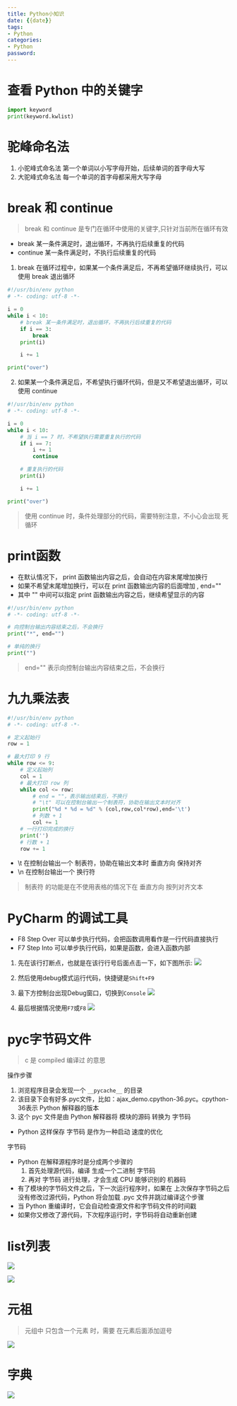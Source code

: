 ```yaml
---
title: Python小知识
date: {{date}}
tags:
- Python
categories:
- Python
password: 
---
```


# 查看 Python 中的关键字
```python
import keyword
print(keyword.kwlist)
```

# 驼峰命名法
1. 小驼峰式命名法
第一个单词以小写字母开始，后续单词的首字母大写
2. 大驼峰式命名法
每一个单词的首字母都采用大写字母

<escape><!-- more --></escape>

# break 和 continue
> break 和  continue 是专门在循环中使用的关键字,只针对当前所在循环有效

- break 某一条件满足时，退出循环，不再执行后续重复的代码
- continue 某一条件满足时，不执行后续重复的代码

1. break
在循环过程中，如果某一个条件满足后，不再希望循环继续执行，可以使用  break 退出循环
```python
#!/usr/bin/env python
# -*- coding: utf-8 -*-

i = 0
while i < 10:
    # break 某一条件满足时，退出循环，不再执行后续重复的代码
    if i == 3:
        break
    print(i)

    i += 1

print("over")
```

2. 如果某一个条件满足后，不希望执行循环代码，但是又不希望退出循环，可以使用  continue
```python
#!/usr/bin/env python
# -*- coding: utf-8 -*-

i = 0
while i < 10:
    # 当 i == 7 时，不希望执行需要重复执行的代码
    if i == 7:
        i += 1
        continue

    # 重复执行的代码
    print(i)

    i += 1

print("over")
```
> 使用  continue 时，条件处理部分的代码，需要特别注意，不小心会出现 死循环

# print函数
- 在默认情况下， print 函数输出内容之后，会自动在内容末尾增加换行
- 如果不希望末尾增加换行，可以在  print 函数输出内容的后面增加  , end=""
- 其中  "" 中间可以指定  print 函数输出内容之后，继续希望显示的内容
```python
#!/usr/bin/env python
# -*- coding: utf-8 -*-

# 向控制台输出内容结束之后，不会换行
print("*", end="")

# 单纯的换行
print("")
```
> end="" 表示向控制台输出内容结束之后，不会换行

# 九九乘法表
```python
#!/usr/bin/env python
# -*- coding: utf-8 -*-

# 定义起始行
row = 1

# 最大打印 9 行
while row <= 9:
    # 定义起始列
    col = 1
    # 最大打印 row 列
    while col <= row:
        # end = ""，表示输出结束后，不换行
        # "\t" 可以在控制台输出一个制表符，协助在输出文本时对齐
        print("%d * %d = %d" % (col,row,col*row),end='\t')
        # 列数 + 1
        col += 1
    # 一行打印完成的换行
    print('')
    # 行数 + 1
    row += 1
```
- \t 在控制台输出一个 制表符，协助在输出文本时 垂直方向 保持对齐
- \n 在控制台输出一个 换行符
> 制表符 的功能是在不使用表格的情况下在 垂直方向 按列对齐文本

# PyCharm 的调试工具
- F8 Step Over 可以单步执行代码，会把函数调用看作是一行代码直接执行
- F7 Step Into 可以单步执行代码，如果是函数，会进入函数内部
1. 先在该行打断点，也就是在该行行号后面点击一下，如下图所示:
![](https://i.imgur.com/Dm0tutK.png)

2. 然后使用debug模式运行代码，快捷键是`Shift+F9`
3. 最下方控制台出现Debug窗口，切换到`Console`
![](https://i.imgur.com/P2hZJPL.png)

4. 最后根据情况使用`F7`或`F8`
![](https://i.imgur.com/G9EDyzx.png)

# pyc字节码文件
> c 是  compiled 编译过 的意思

操作步骤
1. 浏览程序目录会发现一个 `__pycache__` 的目录
2. 该目录下会有好多.pyc文件，比如：ajax_demo.cpython-36.pyc。cpython-36表示  Python 解释器的版本
3. 这个  pyc 文件是由 Python 解释器将 模块的源码 转换为 字节码
- Python 这样保存 字节码 是作为一种启动 速度的优化

字节码
- Python 在解释源程序时是分成两个步骤的
	1. 首先处理源代码，编译 生成一个二进制 字节码
	2. 再对 字节码 进行处理，才会生成 CPU 能够识别的 机器码
- 有了模块的字节码文件之后，下一次运行程序时，如果在 上次保存字节码之后 没有修改过源代码，Python 将会加载 .pyc 文件并跳过编译这个步骤
- 当  Python 重编译时，它会自动检查源文件和字节码文件的时间戳
- 如果你又修改了源代码，下次程序运行时，字节码将自动重新创建

# list列表
![](https://i.imgur.com/vT4jVZg.png)

![](https://i.imgur.com/jqMfvQF.png)

# 元祖
> 元组中 只包含一个元素 时，需要 在元素后面添加逗号

![](https://i.imgur.com/yXgdtCQ.png)

# 字典
![](https://i.imgur.com/YJGiiTP.png)






